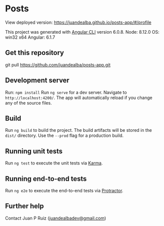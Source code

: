 # Posts

View deployed version:
https://juandealba.github.io/posts-app/#/profile

This project was generated with [Angular CLI](https://github.com/angular/angular-cli) version 6.0.8.
Node: 8.12.0
OS: win32 x64
Angular: 6.1.7

## Get this repository

git pull https://github.com/juandealba/posts-app.git

## Development server

Run: `npm install`
Run `ng serve` for a dev server. Navigate to `http://localhost:4200/`. The app will automatically reload if you change any of the source files.

## Build

Run `ng build` to build the project. The build artifacts will be stored in the `dist/` directory. Use the `--prod` flag for a production build.

## Running unit tests

Run `ng test` to execute the unit tests via [Karma](https://karma-runner.github.io).

## Running end-to-end tests

Run `ng e2e` to execute the end-to-end tests via [Protractor](http://www.protractortest.org/).

## Further help

Contact Juan P Ruiz (juandealbadev@gmail.com)
